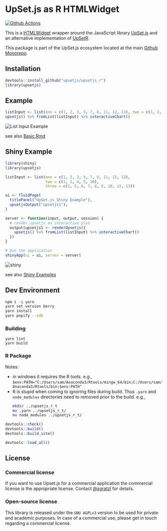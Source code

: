 # UpSet.js as R HTMLWidget

[![Github Actions][github-actions-image]][github-actions-url]

This is a [HTMLWidget](http://www.htmlwidgets.org/) wrapper around the JavaScript library [UpSet.js](https://github.com/upsetjs/upsetjs) and an alternative implementation of [UpSetR](https://www.rdocumentation.org/packages/UpSetR).

This package is part of the UpSet.js ecosystem located at the main [Github Monorepo](https://github.com/upsetjs/upsetjs).

## Installation

```R
devtools::install_github("upsetjs/upsetjs_r")
library(upsetjs)
```

## Example

```R
listInput <- list(one = c(1, 2, 3, 5, 7, 8, 11, 12, 13), two = c(1, 2, 4, 5, 10), three = c(1, 5, 6, 7, 8, 9, 10, 12, 13))
upsetjs() %>% fromList(listInput) %>% interactiveChart()
```

![List Input Example](https://user-images.githubusercontent.com/4129778/79375541-10dda700-7f59-11ea-933a-a3ffbca1bfd2.png)

see also [Basic.Rmd](./master/vignettes/basic.Rmd)

## Shiny Example

```R
library(shiny)
library(upsetjs)

listInput <- list(one = c(1, 2, 3, 5, 7, 8, 11, 12, 13),
                  two = c(1, 2, 4, 5, 10),
                  three = c(1, 5, 6, 7, 8, 9, 10, 12, 13))

ui <- fluidPage(
  titlePanel("UpSet.js Shiny Example"),
  upsetjsOutput("upsetjs1"),
)

server <- function(input, output, session) {
  # render upsetjs as interactive plot
  output$upsetjs1 <- renderUpsetjs({
    upsetjs() %>% fromList(listInput) %>% interactiveChart()
  })
}

# Run the application
shinyApp(ui = ui, server = server)

```

![shiny](https://user-images.githubusercontent.com/4129778/79375695-51d5bb80-7f59-11ea-8437-40fa60ce425c.png)

see also [Shiny Examples](./master/vignettes/shiny)

## Dev Environment

```sh
npm i -g yarn
yarn set version berry
yarn install
yarn pnpify --sdk
```

### Building

```
yarn lint
yarn build
```

### R Package

Notes:

- in windows it requires the R tools. e.g., `$env:PATH="C:/Users/sam/Anaconda3/Rtools/mingw_64/bin;C:/Users/sam/Anaconda3/Rtools/bin;$env:PATH"`
- R is stupid when coming to ignoring files during build. Thus `.yarn` and `node_modules` directories need to removed prior to the build. e.g.,
  ```sh
  mkdir ../upsetjs_r_t
  mv .yarn ../upsetjs_r_t/
  mv node_modules ../upsetjs_r_t/
  ```

```R
devtools::check()
devtools::build()
devtools::build_site()

devtools::load_all()
```

## License

### Commercial license

If you want to use Upset.js for a commercial application the commercial license is the appropriate license. Contact [@sgratzl](mailto:sam@sgratzl.com) for details.

### Open-source license

This library is released under the `GNU AGPLv3` version to be used for private and academic purposes. In case of a commercial use, please get in touch regarding a commercial license.

[github-actions-image]: https://github.com/upsetjs/upsetjs_r/workflows/ci/badge.svg
[github-actions-url]: https://github.com/upsetjs/upsetjs_r/actions
[codepen]: https://img.shields.io/badge/CodePen-open-blue?logo=codepen
